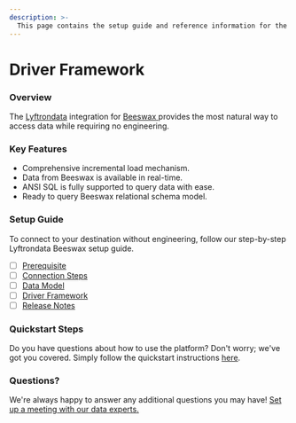 ```yaml
---
description: >-
  This page contains the setup guide and reference information for the Beeswax source connector.
---
```


# Driver Framework

### Overview

The [Lyftrondata](https://www.lyftrondata.com/) integration for [Beeswax](https://www.lyftrondata.com/integration/beeswax/)[ ](https://www.lyftrondata.com/integration/beeswax/)provides the most natural way to access data while requiring no engineering.

### Key Features

* Comprehensive incremental load mechanism.
* Data from Beeswax is available in real-time.&#x20;
* ANSI SQL is fully supported to query data with ease.
* Ready to query Beeswax relational schema model.

### Setup Guide

To connect to your destination without engineering, follow our step-by-step Lyftrondata Beeswax setup guide.

* [ ] [Prerequisite](../../marketing-analytics/beeswax/prerequisite.md)
* [ ] [Connection Steps](../../marketing-analytics/beeswax/connection-steps.md)
* [ ] [Data Model](../../marketing-analytics/beeswax/data-model/)
* [ ] [Driver Framework](../../marketing-analytics/beeswax/driver-framework/)
* [ ] [Release Notes](../../marketing-analytics/beeswax/release-notes.md)

### Quickstart Steps

Do you have questions about how to use the platform? Don't worry; we've got you covered. Simply follow the quickstart instructions [here](../../../quickstart-steps.md).

### Questions? <a href="#questions" id="questions"></a>

We're always happy to answer any additional questions you may have! [Set up a meeting with our data experts.](https://www.lyftrondata.com/book-a-meeting/)


